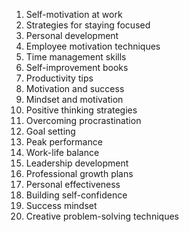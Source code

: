 1. Self-motivation at work
2. Strategies for staying focused
3. Personal development
4. Employee motivation techniques
5. Time management skills
6. Self-improvement books
7. Productivity tips
8. Motivation and success
9. Mindset and motivation
10. Positive thinking strategies
11. Overcoming procrastination
12. Goal setting
13. Peak performance
14. Work-life balance
15. Leadership development
16. Professional growth plans
17. Personal effectiveness
18. Building self-confidence
19. Success mindset
20. Creative problem-solving techniques

